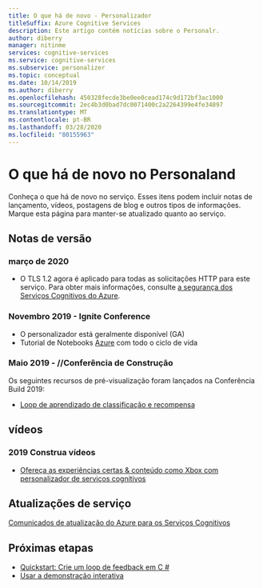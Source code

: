 ```yaml
---
title: O que há de novo - Personalizador
titleSuffix: Azure Cognitive Services
description: Este artigo contém notícias sobre o Personalr.
author: diberry
manager: nitinme
services: cognitive-services
ms.service: cognitive-services
ms.subservice: personalizer
ms.topic: conceptual
ms.date: 10/14/2019
ms.author: diberry
ms.openlocfilehash: 450328fecde3be0ee0cead174c9d172bf3ac1000
ms.sourcegitcommit: 2ec4b3d0bad7dc0071400c2a2264399e4fe34897
ms.translationtype: MT
ms.contentlocale: pt-BR
ms.lasthandoff: 03/28/2020
ms.locfileid: "80155963"
---
```

# <a name="whats-new-in-personalizer"></a>O que há de novo no Personaland

Conheça o que há de novo no serviço. Esses itens podem incluir notas de lançamento, vídeos, postagens de blog e outros tipos de informações. Marque esta página para manter-se atualizado quanto ao serviço.  

## <a name="release-notes"></a>Notas de versão 

### <a name="march-2020"></a>março de 2020

* O TLS 1.2 agora é aplicado para todas as solicitações HTTP para este serviço. Para obter mais informações, consulte [a segurança dos Serviços Cognitivos do Azure](../cognitive-services-security.md).

### <a name="november-2019---ignite-conference"></a>Novembro 2019 - Ignite Conference

* O personalizador está geralmente disponível (GA)
* Tutorial de Notebooks [Azure](tutorial-use-azure-notebook-generate-loop-data.md) com todo o ciclo de vida

### <a name="may-2019---build-conference"></a>Maio 2019 - //Conferência de Construção

Os seguintes recursos de pré-visualização foram lançados na Conferência Build 2019:

* [Loop de aprendizado de classificação e recompensa](what-is-personalizer.md)

## <a name="videos"></a>vídeos

### <a name="2019-build-videos"></a>2019 Construa vídeos

* [Ofereça as experiências certas & conteúdo como Xbox com personalizador de serviços cognitivos](https://mybuild.techcommunity.microsoft.com/sessions/76970?source=sessions#top-anchor)

## <a name="service-updates"></a>Atualizações de serviço

[Comunicados de atualização do Azure para os Serviços Cognitivos](https://azure.microsoft.com/updates/?product=cognitive-services)

## <a name="next-steps"></a>Próximas etapas

* [Quickstart: Crie um loop de feedback em C #](csharp-quickstart-commandline-feedback-loop.md)
* [Usar a demonstração interativa](https://personalizationdemo.azurewebsites.net/)